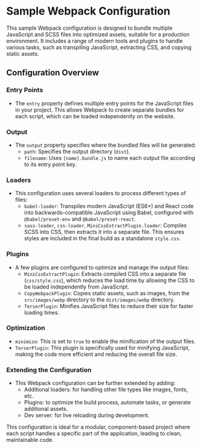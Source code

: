 # Sample Webpack Configuration

This sample Webpack configuration is designed to bundle multiple JavaScript and SCSS files into optimized assets, suitable for a production environment. It includes a range of modern tools and plugins to handle various tasks, such as transpiling JavaScript, extracting CSS, and copying static assets.

## Configuration Overview

### Entry Points

- The `entry` property defines multiple entry points for the JavaScript files in your project. This allows Webpack to create separate bundles for each script, which can be loaded independently on the website.

### Output

- The `output` property specifies where the bundled files will be generated:
  - `path`: Specifies the output directory (`dist`).
  - `filename`: Uses `[name].bundle.js` to name each output file according to its entry point key.

### Loaders

- This configuration uses several loaders to process different types of files:
  - `babel-loader`: Transpiles modern JavaScript (ES6+) and React code into backwards-compatible JavaScript using Babel, configured with `@babel/preset-env` and `@babel/preset-react`.
  - `sass-loader`, `css-loader`, `MiniCssExtractPlugin.loader`: Compiles SCSS into CSS, then extracts it into a separate file. This ensures styles are included in the final build as a standalone `style.css`.

### Plugins

- A few plugins are configured to optimize and manage the output files:
  - `MiniCssExtractPlugin`: Extracts compiled CSS into a separate file (`css/style.css`), which reduces the load time by allowing the CSS to be loaded independently from JavaScript.
  - `CopyWebpackPlugin`: Copies static assets, such as images, from the `src/images/webp` directory to the `dist/images/webp` directory.
  - `TerserPlugin`: Minifies JavaScript files to reduce their size for faster loading times.

### Optimization

- `minimize`: This is set to `true` to enable the minification of the output files.
- `TerserPlugin`: This plugin is specifically used for minifying JavaScript, making the code more efficient and reducing the overall file size.

### Extending the Configuration

- This Webpack configuration can be further extended by adding:
  - Additional loaders: for handling other file types like images, fonts, etc.
  - Plugins: to optimize the build process, automate tasks, or generate additional assets.
  - Dev server: for live reloading during development.

This configuration is ideal for a modular, component-based project where each script handles a specific part of the application, leading to clean, maintainable code.

